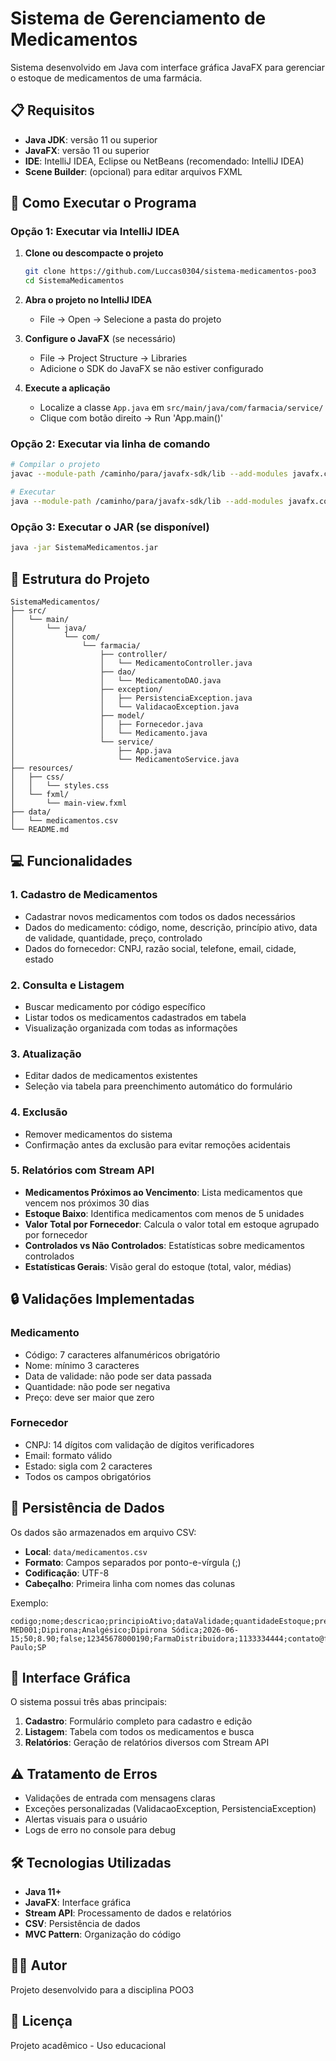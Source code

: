# Sistema de Gerenciamento de Medicamentos

Sistema desenvolvido em Java com interface gráfica JavaFX para gerenciar o estoque de medicamentos de uma farmácia.

## 📋 Requisitos

- **Java JDK**: versão 11 ou superior
- **JavaFX**: versão 11 ou superior
- **IDE**: IntelliJ IDEA, Eclipse ou NetBeans (recomendado: IntelliJ IDEA)
- **Scene Builder**: (opcional) para editar arquivos FXML

## 🚀 Como Executar o Programa

### Opção 1: Executar via IntelliJ IDEA

1. **Clone ou descompacte o projeto**
   ```bash
   git clone https://github.com/Luccas0304/sistema-medicamentos-poo3
   cd SistemaMedicamentos
   ```

2. **Abra o projeto no IntelliJ IDEA**
    - File → Open → Selecione a pasta do projeto

3. **Configure o JavaFX** (se necessário)
    - File → Project Structure → Libraries
    - Adicione o SDK do JavaFX se não estiver configurado

4. **Execute a aplicação**
    - Localize a classe `App.java` em `src/main/java/com/farmacia/service/`
    - Clique com botão direito → Run 'App.main()'

### Opção 2: Executar via linha de comando

```bash
# Compilar o projeto
javac --module-path /caminho/para/javafx-sdk/lib --add-modules javafx.controls,javafx.fxml -d out src/main/java/com/farmacia/**/*.java

# Executar
java --module-path /caminho/para/javafx-sdk/lib --add-modules javafx.controls,javafx.fxml -cp out com.farmacia.service.App
```

### Opção 3: Executar o JAR (se disponível)

```bash
java -jar SistemaMedicamentos.jar
```

## 📁 Estrutura do Projeto

```
SistemaMedicamentos/
├── src/
│   └── main/
│       └── java/
│           └── com/
│               └── farmacia/
│                   ├── controller/
│                   │   └── MedicamentoController.java
│                   ├── dao/
│                   │   └── MedicamentoDAO.java
│                   ├── exception/
│                   │   ├── PersistenciaException.java
│                   │   └── ValidacaoException.java
│                   ├── model/
│                   │   ├── Fornecedor.java
│                   │   └── Medicamento.java
│                   └── service/
│                       ├── App.java
│                       └── MedicamentoService.java
├── resources/
│   ├── css/
│   │   └── styles.css
│   └── fxml/
│       └── main-view.fxml
├── data/
│   └── medicamentos.csv
└── README.md
```

## 💻 Funcionalidades

### 1. Cadastro de Medicamentos
- Cadastrar novos medicamentos com todos os dados necessários
- Dados do medicamento: código, nome, descrição, princípio ativo, data de validade, quantidade, preço, controlado
- Dados do fornecedor: CNPJ, razão social, telefone, email, cidade, estado

### 2. Consulta e Listagem
- Buscar medicamento por código específico
- Listar todos os medicamentos cadastrados em tabela
- Visualização organizada com todas as informações

### 3. Atualização
- Editar dados de medicamentos existentes
- Seleção via tabela para preenchimento automático do formulário

### 4. Exclusão
- Remover medicamentos do sistema
- Confirmação antes da exclusão para evitar remoções acidentais

### 5. Relatórios com Stream API
- **Medicamentos Próximos ao Vencimento**: Lista medicamentos que vencem nos próximos 30 dias
- **Estoque Baixo**: Identifica medicamentos com menos de 5 unidades
- **Valor Total por Fornecedor**: Calcula o valor total em estoque agrupado por fornecedor
- **Controlados vs Não Controlados**: Estatísticas sobre medicamentos controlados
- **Estatísticas Gerais**: Visão geral do estoque (total, valor, médias)

## 🔒 Validações Implementadas

### Medicamento
- Código: 7 caracteres alfanuméricos obrigatório
- Nome: mínimo 3 caracteres
- Data de validade: não pode ser data passada
- Quantidade: não pode ser negativa
- Preço: deve ser maior que zero

### Fornecedor
- CNPJ: 14 dígitos com validação de dígitos verificadores
- Email: formato válido
- Estado: sigla com 2 caracteres
- Todos os campos obrigatórios

## 💾 Persistência de Dados

Os dados são armazenados em arquivo CSV:
- **Local**: `data/medicamentos.csv`
- **Formato**: Campos separados por ponto-e-vírgula (;)
- **Codificação**: UTF-8
- **Cabeçalho**: Primeira linha com nomes das colunas

Exemplo:
```csv
codigo;nome;descricao;principioAtivo;dataValidade;quantidadeEstoque;preco;controlado;cnpj;razaoSocial;telefone;email;cidade;estado
MED001;Dipirona;Analgésico;Dipirona Sódica;2026-06-15;50;8.90;false;12345678000190;FarmaDistribuidora;1133334444;contato@farma.com;São Paulo;SP
```

## 🎨 Interface Gráfica

O sistema possui três abas principais:

1. **Cadastro**: Formulário completo para cadastro e edição
2. **Listagem**: Tabela com todos os medicamentos e busca
3. **Relatórios**: Geração de relatórios diversos com Stream API

## ⚠️ Tratamento de Erros

- Validações de entrada com mensagens claras
- Exceções personalizadas (ValidacaoException, PersistenciaException)
- Alertas visuais para o usuário
- Logs de erro no console para debug

## 🛠️ Tecnologias Utilizadas

- **Java 11+**
- **JavaFX**: Interface gráfica
- **Stream API**: Processamento de dados e relatórios
- **CSV**: Persistência de dados
- **MVC Pattern**: Organização do código

## 👨‍💻 Autor

Projeto desenvolvido para a disciplina POO3

## 📝 Licença

Projeto acadêmico - Uso educacional